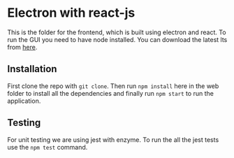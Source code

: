 # Electron with react-js
This is the folder for the frontend, which is built using electron and react. To run the GUI you need to have node installed. You can download the latest lts from [here](https://nodejs.org/en/).


## Installation
First clone the repo with `git clone`. Then run `npm install` here in the web folder to install all the dependencies and finally run `npm start` to run the application.

## Testing
For unit testing we are using jest with enzyme. To run the all the jest tests use the `npm test` command.